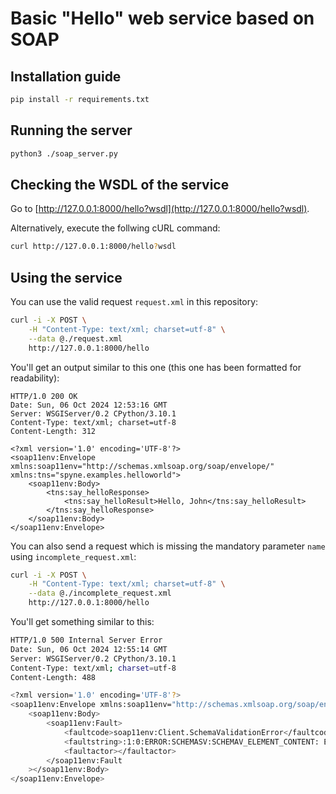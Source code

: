 # Basic "Hello" web service based on SOAP

## Installation guide
```bash
pip install -r requirements.txt
```

## Running the server
```bash
python3 ./soap_server.py
```

## Checking the WSDL of the service
Go to [http://127.0.0.1:8000/hello?wsdl](http://127.0.0.1:8000/hello?wsdl).

Alternatively, execute the follwing cURL command:
```bash
curl http://127.0.0.1:8000/hello?wsdl
```

## Using the service
You can use the valid request `request.xml` in this repository:
```bash
curl -i -X POST \
    -H "Content-Type: text/xml; charset=utf-8" \
    --data @./request.xml
    http://127.0.0.1:8000/hello
```

You'll get an output similar to this one (this one has been formatted for readability):
```
HTTP/1.0 200 OK
Date: Sun, 06 Oct 2024 12:53:16 GMT
Server: WSGIServer/0.2 CPython/3.10.1
Content-Type: text/xml; charset=utf-8
Content-Length: 312

<?xml version='1.0' encoding='UTF-8'?>
<soap11env:Envelope xmlns:soap11env="http://schemas.xmlsoap.org/soap/envelope/" xmlns:tns="spyne.examples.helloworld">
    <soap11env:Body>
        <tns:say_helloResponse>
            <tns:say_helloResult>Hello, John</tns:say_helloResult>
        </tns:say_helloResponse>
    </soap11env:Body>
</soap11env:Envelope>
```

You can also send a request which is missing the mandatory parameter `name` using `incomplete_request.xml`:
```bash
curl -i -X POST \
    -H "Content-Type: text/xml; charset=utf-8" \
    --data @./incomplete_request.xml
    http://127.0.0.1:8000/hello
```

You'll get something similar to this:
```bash
HTTP/1.0 500 Internal Server Error
Date: Sun, 06 Oct 2024 12:55:14 GMT
Server: WSGIServer/0.2 CPython/3.10.1
Content-Type: text/xml; charset=utf-8
Content-Length: 488

<?xml version='1.0' encoding='UTF-8'?>
<soap11env:Envelope xmlns:soap11env="http://schemas.xmlsoap.org/soap/envelope/">
    <soap11env:Body>
        <soap11env:Fault>
            <faultcode>soap11env:Client.SchemaValidationError</faultcode>
            <faultstring>:1:0:ERROR:SCHEMASV:SCHEMAV_ELEMENT_CONTENT: Element '{spyne.examples.helloworld}say_hello': Missing child element(s). Expected is ( {spyne.examples.helloworld}name ).</faultstring>
            <faultactor></faultactor>
        </soap11env:Fault
    ></soap11env:Body>
</soap11env:Envelope>
```
